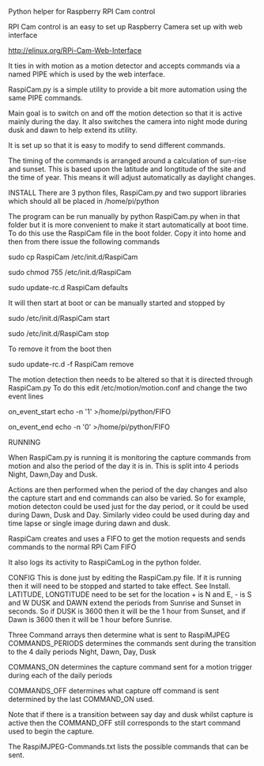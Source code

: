 Python helper for Raspberry RPI Cam control

RPI Cam control is an easy to set up Raspberry Camera set up with web interface

http://elinux.org/RPi-Cam-Web-Interface

It ties in with motion as a motion detector and accepts commands via a named PIPE which
is used by the web interface.

RaspiCam.py is a simple utility to provide a bit more automation using the same PIPE commands.

Main goal is to switch on and off the motion detection so that it is active mainly during the day.
It also switches the camera into night mode during dusk and dawn to help extend its utility.

It is set up so that it is easy to modify to send different commands.

The timing of the commands is arranged around a calculation of sun-rise and sunset.
This is based upon the latitude and longtitude of the site and the time of year.
This means it will adjust automatically as daylight changes.

INSTALL
There are 3 python files, RaspiCam.py and two support libraries which should all be placed in
/home/pi/python

The program can be run manually by python RaspiCam.py when in that folder but it is more convenient
to make it start automatically at boot time. To do this use the RaspiCam file in the boot folder.
Copy it into home and then from there issue the following commands

sudo cp RaspiCam /etc/init.d/RaspiCam

sudo chmod 755 /etc/init.d/RaspiCam

sudo update-rc.d RaspiCam defaults

It will then start at boot or can be manually started and stopped by

sudo /etc/init.d/RaspiCam start

sudo /etc/init.d/RaspiCam stop

To remove it from the boot then

sudo update-rc.d -f RaspiCam remove

The motion detection then needs to be altered so that it is directed through RaspiCam.py
To do this edit /etc/motion/motion.conf and change the two event lines

on_event_start echo -n '1' >/home/pi/python/FIFO

on_event_end echo -n '0' >/home/pi/python/FIFO

RUNNING

When RaspiCam.py is running it is monitoring the capture commands from motion and also the
period of the day it is in. This is split into 4 periods Night, Dawn,Day and Dusk.

Actions are then performed when the period of the day changes and also the capture start and end
commands can also be varied. So for example, motion detecton could be used just for the day period,
or it could be used during Dawn, Dusk and Day. Similarly video could be used during day and
time lapse or single image during dawn and dusk.

RaspiCam creates and uses a FIFO to get the motion requests and sends commands to the normal RPi Cam
FIFO

It also logs its activity to RaspiCamLog in the python folder.

CONFIG
This is done just by editing the RaspiCam.py file. If it is running then it will need to be stopped
and started to take effect. See Install.
LATITUDE, LONGTITUDE need to be set for the location + is N and E, - is S and W
DUSK and DAWN extend the periods from Sunrise and Sunset in seconds. So if DUSK is 3600 then it will be the 1 hour
from Sunset, and if Dawn is 3600 then it will be 1 hour before Sunrise.

Three Command arrays then determine what is sent to RaspiMJPEG
COMMANDS_PERIODS determines the commands sent during the transition to the 4 daily periods
Night, Dawn, Day, Dusk

COMMANS_ON determines the capture command sent for a motion trigger during each of the daily periods

COMMANDS_OFF determines what capture off command is sent determined by the last COMMAND_ON used.

Note that if there is a transition between say day and dusk whilst capture is active then the COMMAND_OFF
still corresponds to the start command used to begin the capture.

The RaspiMJPEG-Commands.txt lists the possible commands that can be sent.

